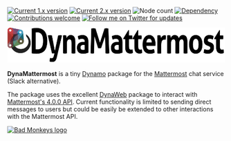 [![Current 1.x version](https://img.shields.io/badge/current%201.x%20version-unpublished-brightgreen.svg)](https://github.com/andydandy74/DynaMattermost/tree/master/nodes) [![Current 2.x version](https://img.shields.io/badge/current%202.x%20version-unpublished-brightgreen.svg)](https://github.com/andydandy74/DynaMattermost/tree/master/nodes) ![Node count](https://img.shields.io/badge/node%20count-5-brightgreen.svg) [![Dependency](https://img.shields.io/badge/dependency-DynaWeb-brightgreen.svg)](https://github.com/radumg/DynaWeb) [![Contributions welcome](https://img.shields.io/badge/contributions-welcome-brightgreen.svg?style=flat)](https://github.com/andydandy74/DynaMattermost/blob/master/.github/CONTRIBUTING.md) [![Follow me on Twitter for updates](https://img.shields.io/twitter/follow/a_dieckmann.svg?label=Follow&style=social)](https://twitter.com/a_dieckmann)

![DynaMattermost logo](https://raw.githubusercontent.com/andydandy74/DynaMattermost/master/icon/raw/DynaMattermostLogo.png)

**DynaMattermost** is a tiny [Dynamo](http://www.dynamobim.com) package for the [Mattermost](https://mattermost.com/) chat service (Slack alternative).

The package uses the excellent [DynaWeb](https://github.com/radumg/DynaWeb) package to interact with [Mattermost's 4.0.0 API](https://api.mattermost.com/). Current functionality is limited to sending direct messages to users but could be easily be extended to other interactions with the Mattermost API.

[![Bad Monkeys logo](https://www.badmonkeys.net/wp-content/uploads/2016/12/BadMonkey_finalLogo-01.png)](http://www.badmonkeys.net/)
